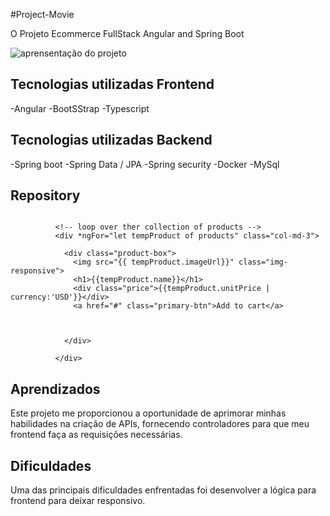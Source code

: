 #Project-Movie

O Projeto Ecommerce FullStack Angular and Spring Boot 

 <img src="/assets/angular.gif" alt="aprensentação do projeto">


## Tecnologias utilizadas Frontend
-Angular
-BootSStrap
-Typescript

## Tecnologias utilizadas Backend
-Spring boot
-Spring Data / JPA
-Spring security
-Docker
-MySql

## Repository
```

          <!-- loop over ther collection of products -->
          <div *ngFor="let tempProduct of products" class="col-md-3">

            <div class="product-box">
              <img src="{{ tempProduct.imageUrl}}" class="img-responsive">
              <h1>{{tempProduct.name}}</h1>
              <div class="price">{{tempProduct.unitPrice | currency:'USD'}}</div>
              <a href="#" class="primary-btn">Add to cart</a>



            </div>

          </div>
```

## Aprendizados
Este projeto me proporcionou a oportunidade de aprimorar minhas habilidades na criação de APIs, fornecendo controladores para que meu frontend faça as requisições necessárias.

## Dificuldades
Uma das principais dificuldades enfrentadas foi desenvolver a lógica para frontend  para deixar responsivo.
